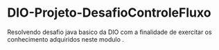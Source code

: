 # DIO-Projeto-DesafioControleFluxo
Resolvendo desafio java basico da DIO com a finalidade de exercitar os conhecimento adquiridos neste modulo .
